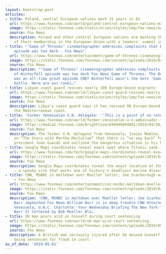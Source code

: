```yaml
---
layout: bootstrap-post
articles:
- title: Poland, central European nations mark 15 years in EU
  url: https://www.foxnews.com/world/poland-central-european-nations-mark-15-years-in-eu
  image: https://static.foxnews.com/static/orion/styles/img/fox-news/og/og-fox-news.png
  source: Fox News
  description: Poland and other central European nations are marking the 15th anniversary
    of their membership in the European Union with a leaders' summit in Warsaw.
- title: "‘Game of Thrones’ cinematographer addresses complaints that Battle of Winterfell
    episode was too dark - Fox News"
  url: https://www.foxnews.com/entertainment/game-of-thrones-cinematographer-complaints-battle-of-winterfell-episode-too-dark
  image: https://static.foxnews.com/foxnews.com/content/uploads/2019/04/GOT-Battle.jpg
  source: Fox News
  description: "‘Game of Thrones’ cinematographer addresses complaints that Battle
    of Winterfell episode was too dark Fox News Game of Thrones: The Battle of Winterfell
    was an all-time great episode CNET Winterfell wasn’t the best ‘Game of Thrones’
    battle. Here are our ranki…"
- title: Libyan coast guard rescues nearly 100 Europe-bound migrants
  url: https://www.foxnews.com/world/libyan-coast-guard-rescues-nearly-100-europe-bound-migrants
  image: https://static.foxnews.com/static/orion/styles/img/fox-news/og/og-fox-news.png
  source: Fox News
  description: Libya's coast guard says it has rescued 96 Europe-bound migrants off
    the Mediterranean coast.
- title: 'Former Venezuelan U.N. delegate: ''This is a point of no return'''
  url: https://www.foxnews.com/world/former-venezuelan-u-n-ambassador-this-is-a-point-of-no-return
  image: https://media2.foxnews.com/BrightCove/694940094001/2019/04/30/694940094001_6031631740001_6031628828001-vs.jpg
  source: Fox News
  description: The former U.N. delegate from Venezuela, Isaias Medina, said Tuesday
    on “The Story with Martha MacCallum” that there is “no way back” for newly elected
    president Juan Guaidó and outlined the dangerous situation in his home country.
- title: Google Maps coordinates reveal exact spot where Titanic sank in 1912
  url: https://www.foxnews.com/tech/google-maps-coordinates-reveal-exact-spot-where-titanic-sank-in-1912
  image: https://static.foxnews.com/foxnews.com/content/uploads/2019/04/TitanicNewYorkGetty1912.jpg
  source: Fox News
  description: Google Maps coordinates reveal the exact location of the Titanic wreckage
    – a spooky site that marks one of history's deadliest marine disasters.
- title: CNN, MSNBC in meltdown over Mueller letter; Joe Scarborough wants Barr impeached
    - Fox News
  url: https://www.foxnews.com/entertainment/cnn-msnbc-meltdown-mueller-barr-letter-scarborough-impeached
  image: https://static.foxnews.com/foxnews.com/content/uploads/2019/04/William-Barr-ascreenshot.jpg
  source: Fox News
  description: 'CNN, MSNBC in meltdown over Mueller letter; Joe Scarborough wants
    Barr impeached Fox News William Barr is in deep trouble CNN Attorney General,
    Venezuela, U.N.C. Charlotte: Your Wednesday Briefing The New York Times William
    Barr Is Cornered by Bob Mueller Blo…'
- title: UK man pours acid on himself during court sentencing
  url: https://www.foxnews.com/world/uk-man-acid-court-sentencing
  image: https://static.foxnews.com/foxnews.com/content/uploads/2019/05/London-Crown-GE.jpg
  source: Fox News
  description: A British man seriously injured after he doused himself with acid while
    being sentenced for fraud in court.
as_of_date: '2019-05-01'
---
```


